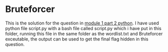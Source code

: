 # Bruteforcer

This is the solution for the question in [module 1 part 2 python](https://github.com/CSecIITB/module-1-python-GowthamS2021/tree/main/bruteforcer).
I have used python file script.py with a bash file called script.py which i have put in this folder, running this file in the same folder as the wordlist.txt and
Bruteforcer exceutable, the output can be used to get the final flag hidden in this question.
